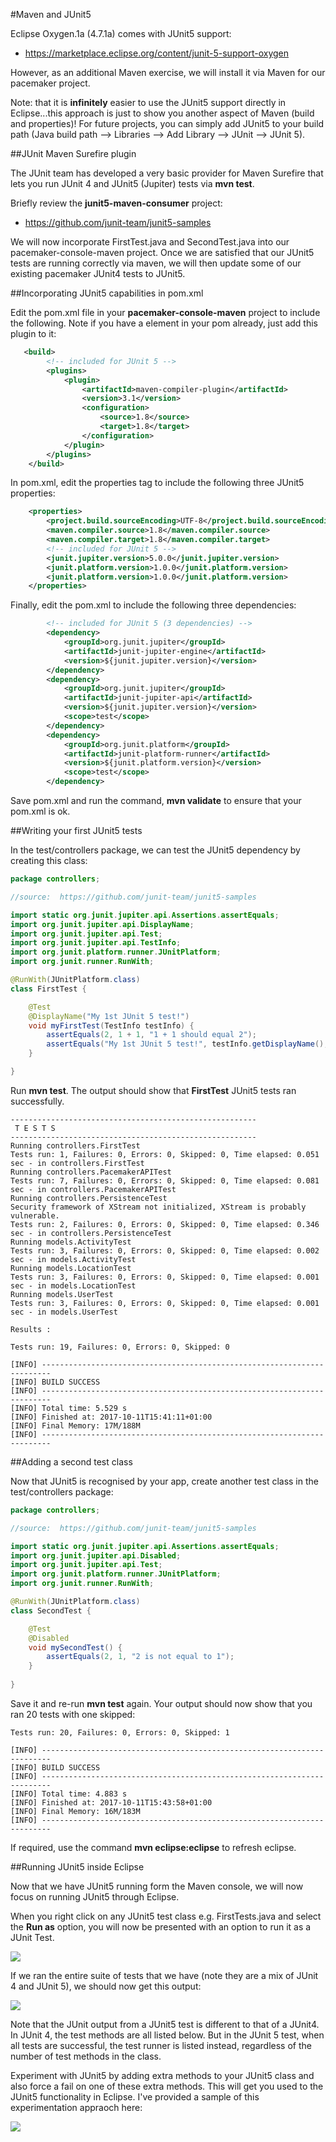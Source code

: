 #Maven and JUnit5

Eclipse Oxygen.1a (4.7.1a) comes with JUnit5 support:

- <https://marketplace.eclipse.org/content/junit-5-support-oxygen>

However, as an additional Maven exercise, we will install it via Maven for our pacemaker project.  

Note: that it is **infinitely** easier to use the JUnit5 support directly in Eclipse...this approach is just to show you another aspect of Maven (build and properties)!  For future projects, you can simply add JUnit5 to your build path (Java build path --> Libraries --> Add Library --> JUnit --> JUnit 5).


##JUnit Maven Surefire plugin

The JUnit team has developed a very basic provider for Maven Surefire that lets you run JUnit 4 and JUnit5 (Jupiter) tests via **mvn test**.

Briefly review the **junit5-maven-consumer** project:

- <https://github.com/junit-team/junit5-samples>

We will now incorporate FirstTest.java and SecondTest.java into our pacemaker-console-maven project.  Once we are satisfied that our JUnit5 tests are running correctly via maven, we will then update some of our existing pacemaker JUnit4 tests to JUnit5.


##Incorporating JUnit5 capabilities in pom.xml

Edit the pom.xml file in your **pacemaker-console-maven** project to include the following.  Note if you have a **<build>** element in your pom already, just add this plugin to it:

~~~XML
   <build>
 		<!-- included for JUnit 5 -->
        <plugins>
            <plugin>
                <artifactId>maven-compiler-plugin</artifactId>
                <version>3.1</version>
                <configuration>
                    <source>1.8</source>
                    <target>1.8</target>
                </configuration>
            </plugin>
        </plugins>
    </build>
~~~

In pom.xml, edit the properties tag to include the following three JUnit5 properties:

~~~xml
	<properties>
		<project.build.sourceEncoding>UTF-8</project.build.sourceEncoding>
		<maven.compiler.source>1.8</maven.compiler.source>
		<maven.compiler.target>1.8</maven.compiler.target>
		<!-- included for JUnit 5 -->
		<junit.jupiter.version>5.0.0</junit.jupiter.version>
        <junit.platform.version>1.0.0</junit.platform.version>
        <junit.platform.version>1.0.0</junit.platform.version>
	</properties>
~~~

Finally, edit the pom.xml to include the following three dependencies:

~~~xml
		<!-- included for JUnit 5 (3 dependencies) -->		
		<dependency>
            <groupId>org.junit.jupiter</groupId>
            <artifactId>junit-jupiter-engine</artifactId>
            <version>${junit.jupiter.version}</version>
        </dependency>
        <dependency>
            <groupId>org.junit.jupiter</groupId>
            <artifactId>junit-jupiter-api</artifactId>
            <version>${junit.jupiter.version}</version>
            <scope>test</scope>
        </dependency>
        <dependency>
            <groupId>org.junit.platform</groupId>
            <artifactId>junit-platform-runner</artifactId>
            <version>${junit.platform.version}</version>
            <scope>test</scope>
        </dependency>
~~~

Save pom.xml and run the command, **mvn validate** to ensure that your pom.xml is ok. 


##Writing your first JUnit5 tests

In the test/controllers package, we can test the JUnit5 dependency by creating this class: 

~~~java
package controllers;

//source:  https://github.com/junit-team/junit5-samples

import static org.junit.jupiter.api.Assertions.assertEquals;
import org.junit.jupiter.api.DisplayName;
import org.junit.jupiter.api.Test;
import org.junit.jupiter.api.TestInfo;
import org.junit.platform.runner.JUnitPlatform;
import org.junit.runner.RunWith;

@RunWith(JUnitPlatform.class) 
class FirstTest {

	@Test
	@DisplayName("My 1st JUnit 5 test!")
	void myFirstTest(TestInfo testInfo) {
		assertEquals(2, 1 + 1, "1 + 1 should equal 2");
		assertEquals("My 1st JUnit 5 test!", testInfo.getDisplayName(), () -> "TestInfo is injected correctly");
	}

}
~~~

Run **mvn test**. The output should show that **FirstTest** JUnit5 tests ran successfully.

~~~
-------------------------------------------------------
 T E S T S
-------------------------------------------------------
Running controllers.FirstTest
Tests run: 1, Failures: 0, Errors: 0, Skipped: 0, Time elapsed: 0.051 sec - in controllers.FirstTest
Running controllers.PacemakerAPITest
Tests run: 7, Failures: 0, Errors: 0, Skipped: 0, Time elapsed: 0.081 sec - in controllers.PacemakerAPITest
Running controllers.PersistenceTest
Security framework of XStream not initialized, XStream is probably vulnerable.
Tests run: 2, Failures: 0, Errors: 0, Skipped: 0, Time elapsed: 0.346 sec - in controllers.PersistenceTest
Running models.ActivityTest
Tests run: 3, Failures: 0, Errors: 0, Skipped: 0, Time elapsed: 0.002 sec - in models.ActivityTest
Running models.LocationTest
Tests run: 3, Failures: 0, Errors: 0, Skipped: 0, Time elapsed: 0.001 sec - in models.LocationTest
Running models.UserTest
Tests run: 3, Failures: 0, Errors: 0, Skipped: 0, Time elapsed: 0.001 sec - in models.UserTest

Results :

Tests run: 19, Failures: 0, Errors: 0, Skipped: 0

[INFO] ------------------------------------------------------------------------
[INFO] BUILD SUCCESS
[INFO] ------------------------------------------------------------------------
[INFO] Total time: 5.529 s
[INFO] Finished at: 2017-10-11T15:41:11+01:00
[INFO] Final Memory: 17M/188M
[INFO] ------------------------------------------------------------------------
~~~


##Adding a second test class

Now that JUnit5 is recognised by your app, create another test class in the test/controllers package:

~~~java
package controllers;

//source:  https://github.com/junit-team/junit5-samples

import static org.junit.jupiter.api.Assertions.assertEquals;
import org.junit.jupiter.api.Disabled;
import org.junit.jupiter.api.Test;
import org.junit.platform.runner.JUnitPlatform;
import org.junit.runner.RunWith;

@RunWith(JUnitPlatform.class) 
class SecondTest {

	@Test
	@Disabled
	void mySecondTest() {
		assertEquals(2, 1, "2 is not equal to 1");
	}
	
}
~~~

Save it and re-run **mvn test** again.  Your output should now show that you ran 20 tests with one skipped:

~~~
Tests run: 20, Failures: 0, Errors: 0, Skipped: 1

[INFO] ------------------------------------------------------------------------
[INFO] BUILD SUCCESS
[INFO] ------------------------------------------------------------------------
[INFO] Total time: 4.883 s
[INFO] Finished at: 2017-10-11T15:43:58+01:00
[INFO] Final Memory: 16M/183M
[INFO] ------------------------------------------------------------------------
~~~

If required, use the command **mvn eclipse:eclipse** to refresh eclipse.  


##Running JUnit5 inside Eclipse

Now that we have JUnit5 running form the Maven console, we will now focus on running JUnit5 through Eclipse.  

When you right click on any JUnit5 test class e.g. FirstTests.java and select the **Run as** option, you will now be presented with an option to run it as a JUnit Test.  

![](img/010.png)

If we ran the entire suite of tests that we have (note they are a mix of JUnit 4 and JUnit 5), we should now get this output:

![](img/011.png)

Note that the JUnit output from a JUnit5 test is different to that of a JUnit4.  In JUnit 4, the test methods are all listed below.  But in the JUnit 5 test, when all tests are successful, the test runner is listed instead, regardless of the number of test methods in the class.  

Experiment with JUnit5 by adding extra methods to your JUnit5 class and also force a fail on one of these extra methods.  This will get you used to the JUnit5 functionality in Eclipse. I've provided a sample of this experimentation appraoch here:

![](img/012.png)


